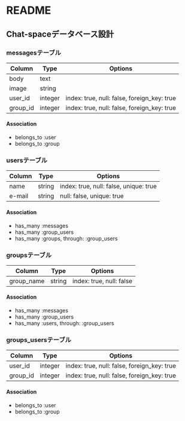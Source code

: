 # README

## Chat-spaceデータベース設計

### messagesテーブル

|Column|Type|Options|
|------|----|-------|
|body|text|
|image|string|
|user_id|integer|index: true, null: false, foreign_key: true|
|group_id|integer|index: true, null: false, foreign_key: true|

#### Association
- belongs_to :user
- belongs_to :group

### usersテーブル
|Column|Type|Options|
|------|----|-------|
|name|string|index: true, null: false, unique: true|
|e-mail|string|null: false, unique: true|

#### Association
- has_many :messages
- has_many :group_users
- has_many :groups, through: :group_users

### groupsテーブル
|Column|Type|Options|
|------|----|-------|
|group_name|string|index: true, null: false|

#### Association
- has_many :messages
- has_many :group_users
- has_many :users, through: :group_users

### groups_usersテーブル
|Column|Type|Options|
|------|----|-------|
|user_id|integer|index: true, null: false, foreign_key: true|
|group_id|integer|index: true, null: false, foreign_key: true|

#### Association
- belongs_to :user
- belongs_to :group


